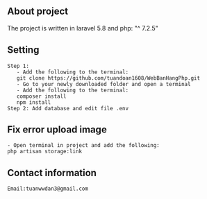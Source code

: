 

## About project


The project is written in laravel 5.8 and php: "^ 7.2.5"


## Setting
    Step 1:
       - Add the following to the terminal:
       git clone https://github.com/tuandoan1608/WebBanHangPhp.git
       - Go to your newly downloaded folder and open a terminal
       - Add the following to the terminal:
       composer install
       npm install
    Step 2: Add database and edit file .env

## Fix error upload image
    - Open terminal in project and add the following:
    php artisan storage:link

## Contact information

    Email:tuanwwdan3@gmail.com

